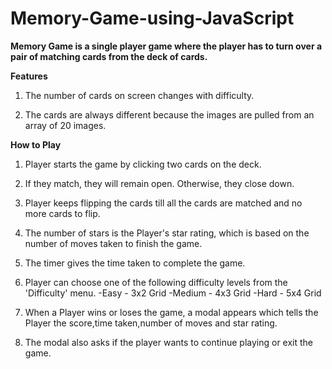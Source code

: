 # Memory-Game-using-JavaScript

**Memory Game is a single player game where the player has to turn over a pair of matching cards from the deck of cards.**

**Features**
1)	The number of cards on screen changes with difficulty.

2)	The cards are always different because the images are pulled from an array of 20 images.

**How to Play**
1. Player starts the game by clicking two cards on the deck.

2. If they match, they will remain open. Otherwise, they close down.

3. Player keeps flipping the cards till all the cards are matched and no more cards to flip.
4. The number of stars is the Player's star rating, which is based on the number of moves taken to finish the game.

5. The timer gives the time taken to complete the game.

6. Player can choose one of the following difficulty levels from the 'Difficulty' menu.
  -Easy - 3x2 Grid 
   -Medium - 4x3 Grid
    -Hard - 5x4 Grid

7. When a Player wins or loses the game, a modal appears which tells the Player the score,time taken,number of moves and star rating.

8. The modal also asks if the player wants to continue playing or exit the game.
